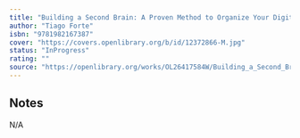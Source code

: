 ```yaml
---
title: "Building a Second Brain: A Proven Method to Organize Your Digital Life and Unlock Your Creative Potential "
author: "Tiago Forte"
isbn: "9781982167387"
cover: "https://covers.openlibrary.org/b/id/12372866-M.jpg"
status: "InProgress"
rating: ""
source: "https://openlibrary.org/works/OL26417584W/Building_a_Second_Brain"
---
```


## Notes

N/A